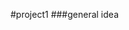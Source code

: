 <!--
 * @Author: your name
 * @Date: 2021-10-21 10:52:11
 * @LastEditTime: 2021-10-21 10:52:12
 * @LastEditors: Please set LastEditors
 * @Description: In User Settings Edit
 * @FilePath: /pintos/projectRepot.md
-->
#project1
###general idea
